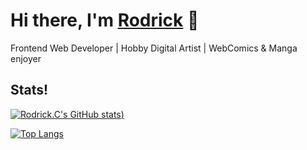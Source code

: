 # Hi there, I'm [Rodrick](https://www.rodrickchipengu.com/) 👋
Frontend Web Developer | Hobby Digital Artist | WebComics & Manga enjoyer

## Stats!
 [![Rodrick.C's GitHub stats](https://github-readme-stats.vercel.app/api?username=Rodrick-alt&theme=tokyonight))](https://github.com/Rodrick-alt/github-readme-stats)
 
 [![Top Langs](https://github-readme-stats.vercel.app/api/top-langs/?username=Rodrick-alt&theme=tokyonight&layout=compact)](https://github.com/anuraghazra/github-readme-stats)

